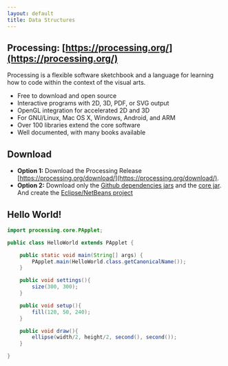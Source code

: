 ```yaml
---
layout: default
title: Data Structures
---
```


## Processing: [https://processing.org/](https://processing.org/)

Processing is a flexible software sketchbook and a language for learning how to code within the context of the visual arts.

- Free to download and open source
- Interactive programs with 2D, 3D, PDF, or SVG output
- OpenGL integration for accelerated 2D and 3D
- For GNU/Linux, Mac OS X, Windows, Android, and ARM
- Over 100 libraries extend the core software
- Well documented, with many books available

## Download

- **Option 1:** Download the Processing Release [https://processing.org/download/](https://processing.org/download/).
- **Option 2:** Download only the [Github dependencies jars](https://github.com/processing/processing/tree/master/core/library) and the [core jar](https://search.maven.org/artifact/org.processing/core/3.3.7/jar). And create the [Eclipse/NetBeans project](https://processing.org/tutorials/eclipse/)

## Hello World!

```java
import processing.core.PApplet;

public class HelloWorld extends PApplet {

    public static void main(String[] args) {
        PApplet.main(HelloWorld.class.getCanonicalName());
    }

    public void settings(){
        size(300, 300);
    }

    public void setup(){
        fill(120, 50, 240);
    }

    public void draw(){
        ellipse(width/2, height/2, second(), second());
    }

}
```